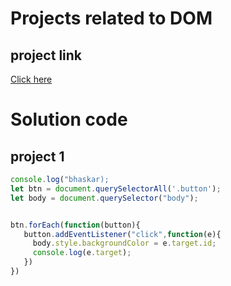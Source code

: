 # Projects related to DOM

## project link
[Click here](https://stackblitz.com/edit/dom-project-chaiaurcode?file=index.html)

# Solution code

## project 1

```javascript
console.log("bhaskar);
let btn = document.querySelectorAll('.button');
let body = document.querySelector("body");


btn.forEach(function(button){
   button.addEventListener("click",function(e){
     body.style.backgroundColor = e.target.id;
     console.log(e.target);
   })
})



```